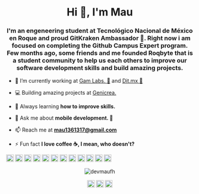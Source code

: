 <h1 align="center">Hi 👀, I'm Mau</h1>
<h3 align="center">I'm an engeneering student at Tecnológico Nacional de México en Roque and proud GitKraken Ambassador 🦑. Right now i am focused on completing the Github Campus Expert program. Few months ago, some friends and me founded Roqbyte that is a student community to help us each others to improve our software development skills and build amazing projects.</h3>

- 🔭 I’m currently working at [Gam Labs. 🧪](gamlabs.com.mx) and  [Dit.mx 🍃](https://www.dit.mx/)

- 💻 Building amazing projects at [Genicrea.](genicrea.com)

- 🌱 Always learning **how to improve skills.**

- 💬 Ask me about **mobile development. 📱**

- 📫 Reach me at **mau1361317@gmail.com**

- ⚡ Fun fact **I love coffee ☕, I mean, who doesn't?**

<p align="left"><img src="https://devicons.github.io/devicon/devicon.git/icons/vuejs/vuejs-original-wordmark.svg" alt="vuejs" width="20" height="20"/> <img src="https://devicons.github.io/devicon/devicon.git/icons/android/android-original-wordmark.svg" alt="android" width="20" height="20"/> <img src="https://devicons.github.io/devicon/devicon.git/icons/bootstrap/bootstrap-plain.svg" alt="bootstrap" width="20" height="20"/> <img src="https://devicons.github.io/devicon/devicon.git/icons/csharp/csharp-original.svg" alt="csharp" width="20" height="20"/> <img src="https://devicons.github.io/devicon/devicon.git/icons/html5/html5-original-wordmark.svg" alt="html5" width="20" height="20"/> <img src="https://devicons.github.io/devicon/devicon.git/icons/java/java-original-wordmark.svg" alt="java" width="20" height="20"/> <img src="https://devicons.github.io/devicon/devicon.git/icons/javascript/javascript-original.svg" alt="javascript" width="20" height="20"/> <img src="https://devicons.github.io/devicon/devicon.git/icons/laravel/laravel-plain-wordmark.svg" alt="laravel" width="20" height="20"/> <img src="https://devicons.github.io/devicon/devicon.git/icons/php/php-original.svg" alt="php" width="20" height="20"/> <img src="https://devicons.github.io/devicon/devicon.git/icons/postgresql/postgresql-original-wordmark.svg" alt="postgresql" width="20" height="20"/> <img src="https://cdn.jsdelivr.net/npm/simple-icons@3.1.0/icons/flutter.svg" alt="flutter" width="20" height="20"/> <img src="https://cdn.jsdelivr.net/npm/simple-icons@3.1.0/icons/dart.svg" alt="dart" width="20" height="20"/></p><p align="center"> <img src="https://github-readme-stats.vercel.app/api?username=devmaufh&show_icons=true" alt="devmaufh" /> </p>

<p align="center">
<a href="https://twitter.com/mau_hernandez_f" target="blank"><img align="center" src="https://cdn.jsdelivr.net/npm/simple-icons@3.0.1/icons/twitter.svg" alt="mau_hernandez_f" height="20" width="20" /></a>
<a href="https://instagram.com/mauricio_____h.java" target="blank"><img align="center" src="https://cdn.jsdelivr.net/npm/simple-icons@3.0.1/icons/instagram.svg" alt="mauricio_____h.java" height="20" width="20" /></a>
<a href="https://medium.com/@mau1361317" target="blank"><img align="center" src="https://cdn.jsdelivr.net/npm/simple-icons@3.0.1/icons/medium.svg" alt="@mau1361317" height="20" width="20" /></a>
</p>
